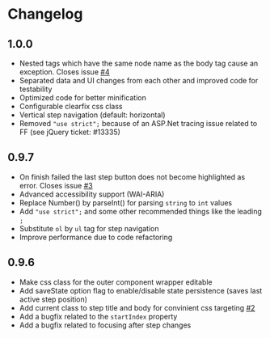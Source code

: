 # Changelog

## 1.0.0

- Nested tags which have the same node name as the body tag cause an exception. Closes issue [#4](https://github.com/rstaib/jquery-steps/issues/4)
- Separated data and UI changes from each other and improved code for testability
- Optimized code for better minification
- Configurable clearfix css class
- Vertical step navigation (default: horizontal)
- Removed `"use strict";` because of an ASP.Net tracing issue related to FF (see jQuery ticket: #13335)

## 0.9.7

- On finish failed the last step button does not become highlighted as error. Closes issue [#3](https://github.com/rstaib/jquery-steps/issues/3)
- Advanced accessibility support (WAI-ARIA)
- Replace Number() by parseInt() for parsing `string` to `int` values
- Add `"use strict";` and some other recommended things like the leading `;`
- Substitute `ol` by `ul` tag for step navigation
- Improve performance due to code refactoring

## 0.9.6

- Make css class for the outer component wrapper editable
- Add saveState option flag to enable/disable state persistence (saves last active step position)
- Add current class to step title and body for convinient css targeting [#2](https://github.com/rstaib/jquery-steps/issues/2)
- Add a bugfix related to the `startIndex` property
- Add a bugfix related to focusing after step changes

